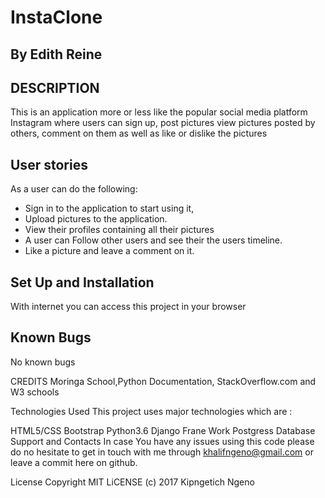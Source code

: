 # InstaClone

## By Edith Reine

## DESCRIPTION

This is an application more or less like the popular social media platform Instagram where users can sign up, post pictures view pictures posted by others, comment on them as well as like or dislike the pictures

## User stories

As a user can do the following:

- Sign in to the application to start using it,
- Upload pictures to the application.
- View their profiles containing all their pictures
- A user can Follow other users and see their the users timeline.
- Like a picture and leave a comment on it.

## Set Up and Installation

With internet you can access this project in your browser

## Known Bugs
No known bugs

CREDITS
Moringa School,Python Documentation, StackOverflow.com and W3 schools

Technologies Used
This project uses major technologies which are :

HTML5/CSS
Bootstrap
Python3.6
Django Frane Work
Postgress Database
Support and Contacts
In case You have any issues using this code please do no hesitate to get in touch with me through khalifngeno@gmail.com or leave a commit here on github.

License
Copyright MIT LiCENSE (c) 2017 Kipngetich Ngeno